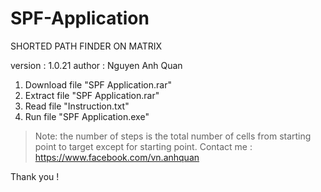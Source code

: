 # SPF-Application
SHORTED PATH FINDER ON MATRIX  

version : 1.0.21 
author : Nguyen Anh Quan


1. Download file "SPF Application.rar"
2. Extract file "SPF Application.rar"
3. Read file "Instruction.txt"
4. Run file "SPF Application.exe" 

> Note: the number of steps is the total number of cells from starting point to target except for starting point.
> Contact me : https://www.facebook.com/vn.anhquan

Thank you !



